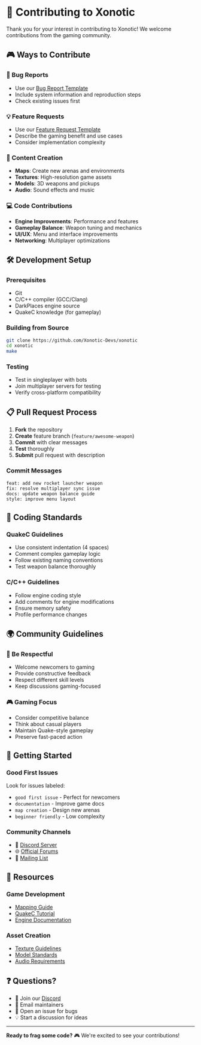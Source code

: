 # 🤝 Contributing to Xonotic

Thank you for your interest in contributing to Xonotic! We welcome contributions from the gaming community.

## 🎮 Ways to Contribute

### 🐛 Bug Reports
- Use our [Bug Report Template](.github/ISSUE_TEMPLATE/bug_report.md)
- Include system information and reproduction steps
- Check existing issues first

### 💡 Feature Requests  
- Use our [Feature Request Template](.github/ISSUE_TEMPLATE/feature_request.md)
- Describe the gaming benefit and use cases
- Consider implementation complexity

### 🎨 Content Creation
- **Maps**: Create new arenas and environments
- **Textures**: High-resolution game assets
- **Models**: 3D weapons and pickups
- **Audio**: Sound effects and music

### 💻 Code Contributions
- **Engine Improvements**: Performance and features
- **Gameplay Balance**: Weapon tuning and mechanics  
- **UI/UX**: Menu and interface improvements
- **Networking**: Multiplayer optimizations

## 🛠️ Development Setup

### Prerequisites
- Git
- C/C++ compiler (GCC/Clang)
- DarkPlaces engine source
- QuakeC knowledge (for gameplay)

### Building from Source
```bash
git clone https://github.com/Xonotic-Devs/xonotic
cd xonotic
make
```

### Testing
- Test in singleplayer with bots
- Join multiplayer servers for testing
- Verify cross-platform compatibility

## 📋 Pull Request Process

1. **Fork** the repository
2. **Create** feature branch (`feature/awesome-weapon`)
3. **Commit** with clear messages
4. **Test** thoroughly
5. **Submit** pull request with description

### Commit Messages
```
feat: add new rocket launcher weapon
fix: resolve multiplayer sync issue
docs: update weapon balance guide
style: improve menu layout
```

## 🎯 Coding Standards

### QuakeC Guidelines
- Use consistent indentation (4 spaces)
- Comment complex gameplay logic
- Follow existing naming conventions
- Test weapon balance thoroughly

### C/C++ Guidelines  
- Follow engine coding style
- Add comments for engine modifications
- Ensure memory safety
- Profile performance changes

## 🌍 Community Guidelines

### 🤝 Be Respectful
- Welcome newcomers to gaming
- Provide constructive feedback
- Respect different skill levels
- Keep discussions gaming-focused

### 🎮 Gaming Focus
- Consider competitive balance
- Think about casual players
- Maintain Quake-style gameplay
- Preserve fast-paced action

## 🚀 Getting Started

### Good First Issues
Look for issues labeled:
- `good first issue` - Perfect for newcomers
- `documentation` - Improve game docs
- `map creation` - Design new arenas
- `beginner friendly` - Low complexity

### Community Channels
- 💬 [Discord Server](https://discord.gg/xonotic)
- 🌐 [Official Forums](https://xonotic.org/community/)
- 📧 [Mailing List](https://xonotic.org/community/)

## 📖 Resources

### Game Development
- [Mapping Guide](https://gitlab.com/xonotic/xonotic/wikis/Mapping)
- [QuakeC Tutorial](https://gitlab.com/xonotic/xonotic/wikis/QuakeC)
- [Engine Documentation](https://gitlab.com/xonotic/xonotic/wikis/Engine)

### Asset Creation
- [Texture Guidelines](docs/textures.md)
- [Model Standards](docs/models.md)
- [Audio Requirements](docs/audio.md)

## ❓ Questions?

- 💬 Join our [Discord](https://discord.gg/xonotic)
- 📧 Email maintainers
- 🐛 Open an issue for bugs
- 💡 Start a discussion for ideas

---

**Ready to frag some code?** 🎮 We're excited to see your contributions!
